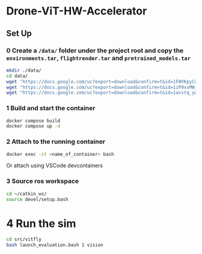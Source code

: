 # Drone-ViT-HW-Accelerator

## Set Up

### 0 Create a `/data/` folder under the project root and copy the `environments.tar`, `flightrender.tar` and `pretrained_models.tar`
```bash
mkdir ./data/
cd data/
wget "https://docs.google.com/uc?export=download&confirm=t&id=1FWVKpyCuSvdDrPgkl5Ah7slsy19ZMIYu" -O pretrained_models.tar
wget "https://docs.google.com/uc?export=download&confirm=t&id=1iP9xxMWj8yz0kKL5WoGzjC55zz5OO-7A" -O flightrender.tar
wget "https://docs.google.com/uc?export=download&confirm=t&id=1axstq_ywY0KK5-2g-049o88qIf_rGYVq" -O environments.tar
```

### 1 Build and start the container
```bash
docker compose build
docker compose up -d
```

### 2 Attach to the running container
```bash
docker exec -it <name_of_container> bash
```
Or attach using VSCode devcontainers

### 3 Source ros workspace
```bash
cd ~/catkin_ws/
source devel/setup.bash
```
# 4 Run the sim
```bash
cd src/vitfly
bash launch_evaluation.bash 1 vision
```
